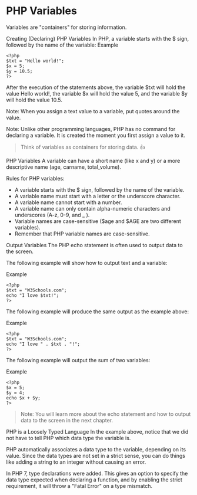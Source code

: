 # PHP Variables

Variables are "containers" for storing information.

Creating (Declaring) PHP Variables
In PHP, a variable starts with the $ sign, followed by the name of the variable:
Example
```
<?php
$txt = "Hello world!";
$x = 5;
$y = 10.5;
?>
```

After the execution of the statements above, the variable $txt will hold the value Hello world!, the variable $x will hold the value 5, and the variable $y will hold the value 10.5.

Note: When you assign a text value to a variable, put quotes around the value.

Note: Unlike other programming languages, PHP has no command for declaring a variable. It is created the moment you first assign a value to it.

> Think of variables as containers for storing data. :+1:

PHP Variables
A variable can have a short name (like x and y) or a more descriptive name (age, carname, total_volume).

Rules for PHP variables:

- A variable starts with the $ sign, followed by the name of the variable.
- A variable name must start with a letter or the underscore character.
- A variable name cannot start with a number.
- A variable name can only contain alpha-numeric characters and underscores (A-z, 0-9, and _ ).
- Variable names are case-sensitive ($age and $AGE are two different variables).
- Remember that PHP variable names are case-sensitive.


Output Variables
The PHP echo statement is often used to output data to the screen.

The following example will show how to output text and a variable:

Example
```
<?php
$txt = "W3Schools.com";
echo "I love $txt!";
?>
```

The following example will produce the same output as the example above:

Example
```
<?php
$txt = "W3Schools.com";
echo "I love " . $txt . "!";
?>
```
The following example will output the sum of two variables:

Example
```
<?php
$x = 5;
$y = 4;
echo $x + $y;
?>
```
> Note: You will learn more about the echo statement and how to output data to the screen in the next chapter.

PHP is a Loosely Typed Language
In the example above, notice that we did not have to tell PHP which data type the variable is.

PHP automatically associates a data type to the variable, depending on its value. Since the data types are not set in a strict sense, you can do things like adding a string to an integer without causing an error.

In PHP 7, type declarations were added. This gives an option to specify the data type expected when declaring a function, and by enabling the strict requirement, it will throw a "Fatal Error" on a type mismatch.


